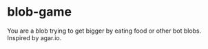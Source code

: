 # blob-game
You are a blob trying to get bigger by eating food or other bot blobs. Inspired by agar.io.  
